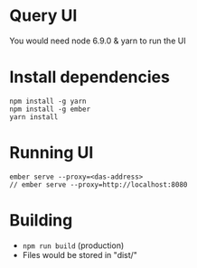 <!--
   Licensed to the Apache Software Foundation (ASF) under one or more
   contributor license agreements.  See the NOTICE file distributed with
   this work for additional information regarding copyright ownership.
   The ASF licenses this file to You under the Apache License, Version 2.0
   (the "License"); you may not use this file except in compliance with
   the License.  You may obtain a copy of the License at

       http://www.apache.org/licenses/LICENSE-2.0

   Unless required by applicable law or agreed to in writing, software
   distributed under the License is distributed on an "AS IS" BASIS,
   WITHOUT WARRANTIES OR CONDITIONS OF ANY KIND, either express or implied.
   See the License for the specific language governing permissions and
   limitations under the License.
-->

# Query UI

You would need node 6.9.0 & yarn to run the UI

# Install dependencies

    npm install -g yarn
    npm install -g ember
    yarn install

# Running UI

    ember serve --proxy=<das-address>
    // ember serve --proxy=http://localhost:8080

# Building

* `npm run build` (production)
* Files would be stored in "dist/"
